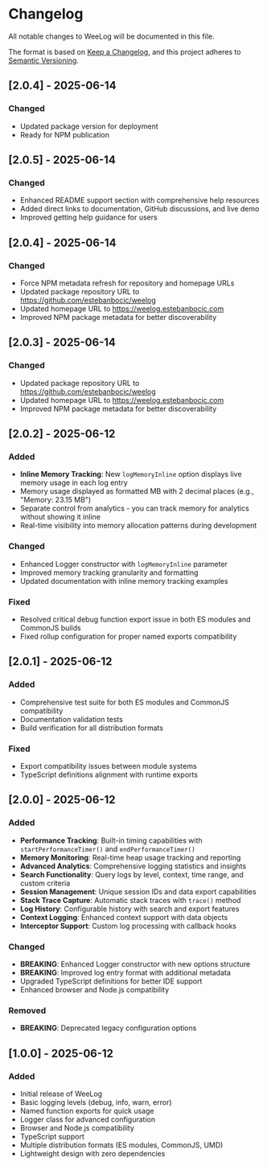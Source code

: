 # Changelog

All notable changes to WeeLog will be documented in this file.

The format is based on [Keep a Changelog](https://keepachangelog.com/en/1.0.0/),
and this project adheres to [Semantic Versioning](https://semver.org/spec/v2.0.0.html).

## [2.0.4] - 2025-06-14

### Changed
- Updated package version for deployment
- Ready for NPM publication

## [2.0.5] - 2025-06-14

### Changed
- Enhanced README support section with comprehensive help resources
- Added direct links to documentation, GitHub discussions, and live demo
- Improved getting help guidance for users

## [2.0.4] - 2025-06-14

### Changed
- Force NPM metadata refresh for repository and homepage URLs
- Updated package repository URL to https://github.com/estebanbocic/weelog
- Updated homepage URL to https://weelog.estebanbocic.com
- Improved NPM package metadata for better discoverability

## [2.0.3] - 2025-06-14

### Changed
- Updated package repository URL to https://github.com/estebanbocic/weelog
- Updated homepage URL to https://weelog.estebanbocic.com
- Improved NPM package metadata for better discoverability

## [2.0.2] - 2025-06-12

### Added
- **Inline Memory Tracking**: New `logMemoryInline` option displays live memory usage in each log entry
- Memory usage displayed as formatted MB with 2 decimal places (e.g., "Memory: 23.15 MB")
- Separate control from analytics - you can track memory for analytics without showing it inline
- Real-time visibility into memory allocation patterns during development

### Changed
- Enhanced Logger constructor with `logMemoryInline` parameter
- Improved memory tracking granularity and formatting
- Updated documentation with inline memory tracking examples

### Fixed
- Resolved critical debug function export issue in both ES modules and CommonJS builds
- Fixed rollup configuration for proper named exports compatibility

## [2.0.1] - 2025-06-12

### Added
- Comprehensive test suite for both ES modules and CommonJS compatibility
- Documentation validation tests
- Build verification for all distribution formats

### Fixed
- Export compatibility issues between module systems
- TypeScript definitions alignment with runtime exports

## [2.0.0] - 2025-06-12

### Added
- **Performance Tracking**: Built-in timing capabilities with `startPerformanceTimer()` and `endPerformanceTimer()`
- **Memory Monitoring**: Real-time heap usage tracking and reporting
- **Advanced Analytics**: Comprehensive logging statistics and insights
- **Search Functionality**: Query logs by level, context, time range, and custom criteria
- **Session Management**: Unique session IDs and data export capabilities
- **Stack Trace Capture**: Automatic stack traces with `trace()` method
- **Log History**: Configurable history with search and export features
- **Context Logging**: Enhanced context support with data objects
- **Interceptor Support**: Custom log processing with callback hooks

### Changed
- **BREAKING**: Enhanced Logger constructor with new options structure
- **BREAKING**: Improved log entry format with additional metadata
- Upgraded TypeScript definitions for better IDE support
- Enhanced browser and Node.js compatibility

### Removed
- **BREAKING**: Deprecated legacy configuration options

## [1.0.0] - 2025-06-12

### Added
- Initial release of WeeLog
- Basic logging levels (debug, info, warn, error)
- Named function exports for quick usage
- Logger class for advanced configuration
- Browser and Node.js compatibility
- TypeScript support
- Multiple distribution formats (ES modules, CommonJS, UMD)
- Lightweight design with zero dependencies